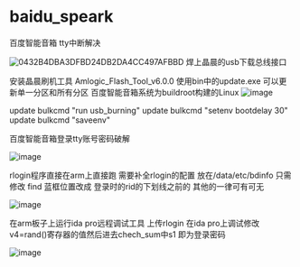 # baidu_speark
百度智能音箱 tty中断解决  

![0432B4DBA3DFBD24DB2DA4CC497AFBBD](https://user-images.githubusercontent.com/107302470/173182645-8ab3366a-130c-4767-83d0-05e3aaec4a20.png)
焊上晶晨的usb下载总线接口

安装晶晨刷机工具 
Amlogic_Flash_Tool_v6.0.0 使用bin中的update.exe 可以更新单一分区和所有分区 百度智能音箱系统为buildroot构建的Linux
![image](https://user-images.githubusercontent.com/107302470/173182701-2dcba1f2-59a2-496b-bbb6-dc4e63f92b4f.png)

update bulkcmd "run usb_burning"
update bulkcmd "setenv bootdelay 30"
update bulkcmd "saveenv"

百度智能音箱登录tty账号密码破解


![image](https://user-images.githubusercontent.com/107302470/173183220-3c14f55d-b29e-464d-af99-818e5003b199.png)


rlogin程序直接在arm上直接跑 需要补全rlogin的配置 放在/data/etc/bdinfo 只需修改 find 蓝框位置改成 登录时的rid的下划线之前的 其他的一律可有可无

![image](https://user-images.githubusercontent.com/107302470/173183247-abb1fb9a-b2a3-44e3-9512-18f26d2cc30e.png)


在arm板子上运行ida pro远程调试工具 上传rlogin 在ida pro上调试修改v4=rand()寄存器的值然后进去chech_sum中s1 即为登录密码

![image](https://user-images.githubusercontent.com/107302470/173183062-ef210801-4671-45e1-baf4-a3de9262f17c.png)
